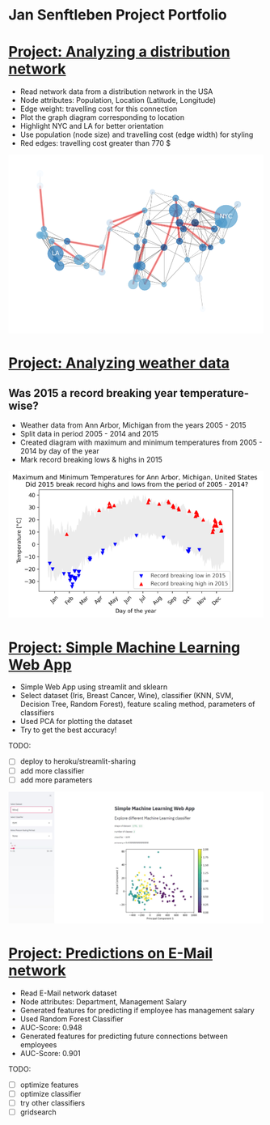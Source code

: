 # Jan Senftleben Project Portfolio


# [Project: Analyzing a distribution network](https://github.com/janS95/analyzing_a_distribution_network)

* Read network data from a distribution network in the USA
* Node attributes: Population, Location (Latitude, Longitude)
* Edge weight: travelling cost for this connection
* Plot the graph diagram corresponding to location
* Highlight NYC and LA for better orientation
* Use population (node size) and travelling cost (edge width) for styling
* Red edges: travelling cost greater than 770 $

![alt text](images/network.png "Distribution Network")


# [Project: Analyzing weather data](https://github.com/janS95/analyzing_weather_data)
## Was 2015 a record breaking year temperature-wise?

* Weather data from Ann Arbor, Michigan from the years 2005 - 2015
* Split data in period 2005 - 2014 and 2015
* Created diagram with maximum and minimum temperatures from 2005 - 2014 by day of the year
* Mark record breaking lows & highs in 2015

![alt_text](images/weather_resized.png "Weather")

# [Project: Simple Machine Learning Web App](https://github.com/janS95/simple_ml_web_app)

* Simple Web App using streamlit and sklearn
* Select dataset (Iris, Breast Cancer, Wine), classifier (KNN, SVM, Decision Tree, Random Forest), feature scaling method, parameters of classifiers
* Used PCA for plotting the dataset
* Try to get the best accuracy!

TODO: 
- [ ] deploy to heroku/streamlit-sharing
- [ ] add more classifier
- [ ] add more parameters
        
![](images/GUI.JPG)

# [Project: Predictions on E-Mail network](https://github.com/janS95/predictions_on_email_network)

* Read E-Mail network dataset
* Node attributes: Department, Management Salary
* Generated features for predicting if employee has management salary
* Used Random Forest Classifier
* AUC-Score: 0.948
* Generated features for predicting future connections between employees
* AUC-Score: 0.901

TODO: 
- [ ] optimize features
- [ ] optimize classifier
- [ ] try other classifiers
- [ ] gridsearch
